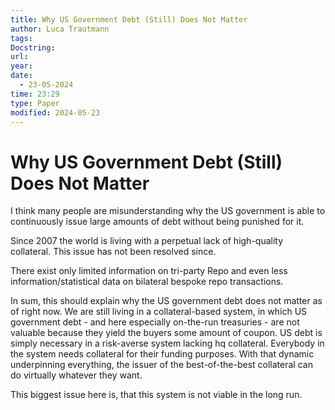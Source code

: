 ```yaml
---
title: Why US Government Debt (Still) Does Not Matter
author: Luca Trautmann
tags: 
Docstring: 
url: 
year: 
date:
  - 23-05-2024
time: 23:29
type: Paper
modified: 2024-05-23
---
```

# Why US Government Debt (Still) Does Not Matter
I think many people are misunderstanding why the US government is able to continuously issue large amounts of debt without being punished for it. 


Since 2007 the world is living with a perpetual lack of high-quality collateral. This issue has not been resolved since. 

There exist only limited information on tri-party Repo and even less information/statistical data on bilateral bespoke repo transactions. 

In sum, this should explain why the US government debt does not matter as of right now. We are still living in a collateral-based system, in which US government debt - and here especially on-the-run treasuries - are not valuable because they yield the buyers some amount of coupon. US debt is simply necessary in a risk-averse system lacking hq collateral. Everybody in the system needs collateral for their funding purposes. With that dynamic underpinning everything, the issuer of the best-of-the-best collateral can do virtually whatever they want.

This biggest issue here is, that this system is not viable in the long run. 
